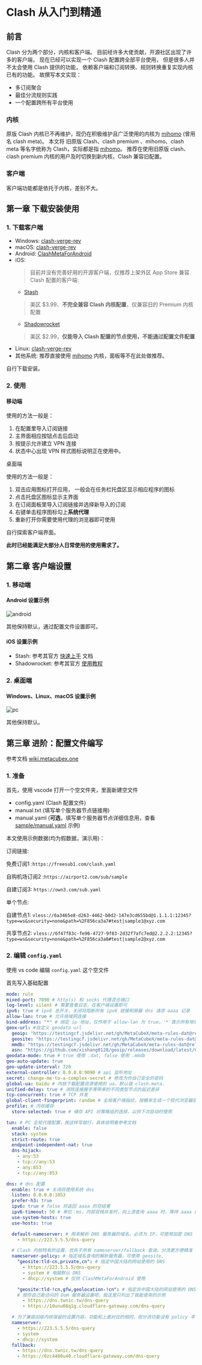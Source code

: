# Clash 从入门到精通

## 前言

Clash 分为两个部分，内核和客户端。
目前经许多大佬贡献，开源社区出现了许多的客户端，
现在已经可以实现一个 Clash 配置跨全部平台使用，
但是很多人并不太会使用 Clash 提供的功能，
依赖客户端和订阅转换、规则转换重复实现内核已有的功能。
故撰写本文实现：
- 多订阅聚合
- 最佳分流规则实践
- 一个配置跨所有平台使用

### 内核

原版 Clash 内核已不再维护，现仍在积极维护且广泛使用的内核为 [mihomo](https://github.com/MetaCubeX/mihomo/tree/Alpha) (曾用名 clash meta)。
本文将 旧原版 Clash、clash premium 、mihomo、clash meta 等名字统称为 Clash，实际都是指 [mihomo](https://github.com/MetaCubeX/mihomo/tree/Alpha)。
推荐在使用旧原版 clash、clash premium 内核的用户及时切换到新内核，Clash 兼容旧配置。

### 客户端

客户端功能都是依托于内核，差别不大。

## 第一章 下载安装使用

### 1. 下载客户端

- Windows: [clash-verge-rev](https://github.com/clash-verge-rev/clash-verge-rev/releases)
- macOS: [clash-verge-rev](https://github.com/clash-verge-rev/clash-verge-rev/releases)
- Android: [ClashMetaForAndroid](https://github.com/MetaCubeX/ClashMetaForAndroid/releases)
- iOS: 
  > 目前并没有完善好用的开源客户端，仅推荐上架外区 App Store 兼容 Clash 配置的客户端:
  - [Stash](https://stash.ws/) 
  > 美区 $3.99、**不完全兼容 Clash 内核配置**，仅兼容旧的 Premium 内核配置
  - [Shadowrocket](https://apps.apple.com/us/app/shadowrocket/id932747118)
  > 美区 $2.99，**仅能导入 Clash 配置的节点使用，不能通过配置文件配置**
- Linux: [clash-verge-rev](https://github.com/clash-verge-rev/clash-verge-rev/releases)
- 其他系统: 推荐直接使用 [mihomo](https://github.com/MetaCubeX/mihomo/tree/Alpha) 内核，面板等不在此处做推荐。

自行下载安装。
### 2. 使用

#### 移动端

使用的方法一般是：

1. 在配置里导入订阅链接
2. 主界面相应按钮点击后启动
3. 按提示允许建立 VPN 连接
4. 状态中心出现 VPN 样式图标说明正在使用中。

桌面端

使用的方法一般是：

1. 双击应用图标打开应用， 一般会在任务栏托盘区显示相应程序的图标
2. 点击托盘区图标显示主界面
3. 在订阅面板里导入订阅链接并选择新导入的订阅
4. 右键单击程序图标勾上**系统代理**
5. 重新打开你需要使用代理的浏览器即可使用

自行探索客户端界面。

**此时已经能满足大部分人日常使用的使用需求了。**

## 第二章 客户端设置

### 1. 移动端

#### Android 设置示例

![android](images/android.png)

其他保持默认，通过配置文件设置即可。

#### iOS 设置示例

- Stash: 参考其官方 [快速上手](https://stash.wiki/get-started) 文档
- Shadowrocket: 参考其官方 [使用教程](https://www.shadowrocket.vip/%E4%BD%BF%E7%94%A8%E6%95%99%E7%A8%8B)

### 2. 桌面端

#### Windows、Linux、macOS 设置示例

![pc](images/pc.png)

其他保持默认。

## 第三章 进阶：配置文件编写

参考文档 [wiki.metacubex.one](https://wiki.metacubex.one/config/)

### 1. 准备

首先，使用 vscode 打开一个空文件夹，里面新建空文件

- config.yaml (Clash 配置文件)
- manual.txt (填写单个服务器节点链接用)
- manual.yaml (**可选**，填写单个服务器节点详细信息用，查看 [sample/manual.yaml](sample/manual.yaml) 示例)

本文使用示例数据(均为假数据，演示用)：

订阅链接:

免费订阅1 :`https://freesub1.com/clash.yaml`

自购机场订阅2 :`https://airport2.com/sub/sample`

自建订阅3: `https://own3.com/sub.yaml`


单个节点:

自建节点1: `vless://6a3465e8-d263-4462-b0d2-147e3cd655bd@1.1.1.1:12345?type=ws&security=none&path=%2F856ca3a7#test|sample1@xyz.com`

共享节点2: `vless://6f47f83c-fe96-4727-9f83-2d32f7afc7ed@2.2.2.2:12345?type=ws&security=none&path=%2F856ca3a8#test|sample2@xyz.com`

### 2. 编辑 `config.yaml`

使用 vs code 编辑 `config.yaml` 这个空文件

首先写入基础配置

```yaml
mode: rule 
mixed-port: 7890 # http(s) 和 socks 代理混合端口
log-level: silent # 需要查看日志，在客户端设置即可
ipv6: true # ipv6 总开关，关闭将阻断所有 ipv6 链接和屏蔽 dns 请求 aaaa 记录
allow-lan: true # 允许局域网连接
bind-address: "*" # 绑定 ip 地址，仅作用于 allow-lan 为 true，'*'表示所有地址
geox-url: #自定义 geodata url
  geoip: "https://testingcf.jsdelivr.net/gh/MetaCubeX/meta-rules-dat@release/geoip.dat"
  geosite: "https://testingcf.jsdelivr.net/gh/MetaCubeX/meta-rules-dat@release/geosite.dat"
  mmdb: "https://testingcf.jsdelivr.net/gh/MetaCubeX/meta-rules-dat@release/country.mmdb"
  asn: "https://github.com/xishang0128/geoip/releases/download/latest/GeoLite2-ASN.mmdb"
geodata-mode: true # true 使用 .dat, false 使用 .mmdb
geo-auto-update: true
geo-update-interval: 720
external-controller: 0.0.0.0:9090 # api 监听地址
secret: change-me-to-a-complex-secret # 修改为你自己安全的密码
global-ua: baidu # 内核下载配置资源使用的 ua，默认值 clash.meta.
unified-delay: true # 消除连接握手等带来的不同类型节点的延迟差异
tcp-concurrent: true # TCP 并发
global-client-fingerprint: random # 全局客户端指纹，按概率生成一个现代浏览器指纹。
profile: # 内核缓存
  store-selected: true # 储存 API 对策略组的选择，以供下次启动时使用

tun: # PC 全局代理配置，按这样写就行，具体说明看参考文档
  enable: false
  stack: system
  strict-route: true
  endpoint-independent-nat: true
  dns-hijack:
    - any:53
    - tcp://any:53
    - any:853
    - tcp://any:853

dns: # dns 配置
  enable: true # 关闭将使用系统 dns
  listen: 0.0.0.0:1053
  prefer-h3: true
  ipv6: true # false 将返回 aaaa 的空结果
  ipv6-timeout: 50 # 单位：ms，内部双栈并发时，向上游查询 aaaa 时，等待 aaaa 的时间，默认 100ms
  use-system-hosts: true
  use-hosts: true

  default-nameserver: # 用来解析 DNS 服务器的域名，必须为 IP，可使用加密 DNS
    - https://223.5.5.5/dns-query

  # Clash 内核特有的设置，优先于所有 nameserver/fallback 查询，分流更方便精准
  nameserver-policy: # 指定域名查询的解析服务器，可使用 geosite, 
    "geosite:tld-cn,private,cn": # 指定中国大陆的网站使用的 DNS
      - https://223.5.5.5/dns-query
      - system # 电脑默认 DNS
      - dhcp://system # 仅供 ClashMetaForAndroid 使用

    "geosite:tld-!cn,gfw,geolocation-!cn": # 指定非中国大陆的网站使用的 DNS
    # 按你自己能访问的 DoH 服务器设置吧，我这里只列出了我能使用的示例
      - https://dns.twnic.tw/dns-query
      - https://10unu08q1g.cloudflare-gateway.com/dns-query

  # 为了兼容旧版内核保留的设置内容，功能和上面对应的相同，但分流功能没有 policy 丰富完善
  nameserver:
    - https://223.5.5.5/dns-query
    - system
    - dhcp://system
  fallback:
    - https://dns.twnic.tw/dns-query
    - https://0zc4480u40.cloudflare-gateway.com/dns-query
```

